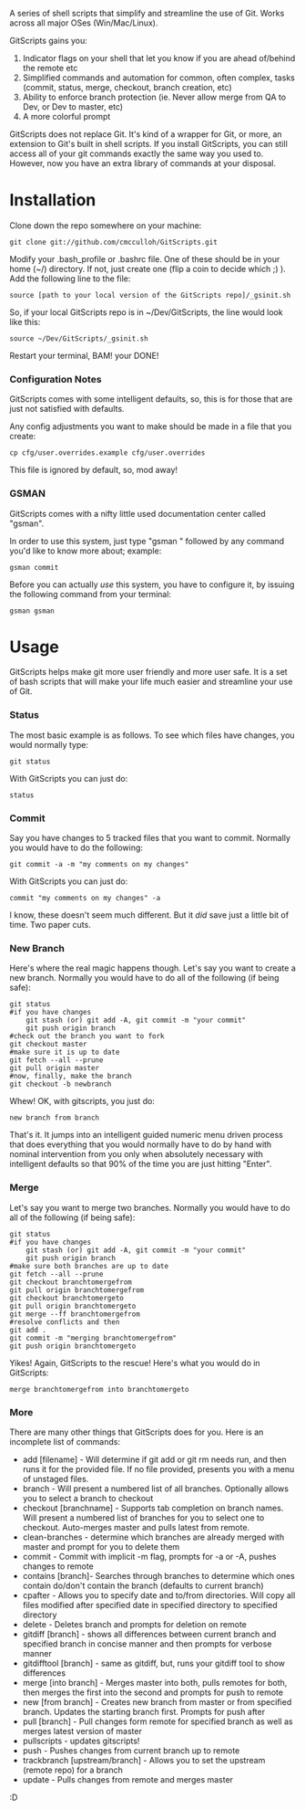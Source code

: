 A series of shell scripts that simplify and streamline the use of Git. Works across all major OSes (Win/Mac/Linux).

GitScripts gains you:

1. Indicator flags on your shell that let you know if you are ahead of/behind the remote etc
1. Simplified commands and automation for common, often complex, tasks (commit, status, merge, checkout, branch creation, etc)
1. Ability to enforce branch protection (ie. Never allow merge from QA to Dev, or Dev to master, etc)
1. A more colorful prompt

GitScripts does not replace Git. It's kind of a wrapper for Git, or more, an extension to Git's built in shell scripts. If you install GitScripts, you can still access all of your git commands exactly the same way you used to. However, now you have an extra library of commands at your disposal.

# Installation

Clone down the repo somewhere on your machine:

    git clone git://github.com/cmcculloh/GitScripts.git

Modify your .bash_profile or .bashrc file. One of these should be in your home (~/) directory. If not, just create one (flip a coin to decide which ;) ). Add the following line to the file:

	source [path to your local version of the GitScripts repo]/_gsinit.sh

So, if your local GitScripts repo is in ~/Dev/GitScripts, the line would look like this:

	source ~/Dev/GitScripts/_gsinit.sh

Restart your terminal, BAM! your DONE!


### Configuration Notes

GitScripts comes with some intelligent defaults, so, this is for those that are just not satisfied with defaults.

Any config adjustments you want to make should be made in a file that you create:

    cp cfg/user.overrides.example cfg/user.overrides

This file is ignored by default, so, mod away!



### GSMAN

GitScripts comes with a nifty little used documentation center called "gsman".

In order to use this system, just type "gsman " followed by any command you'd like to know more about; example:

    gsman commit

Before you can actually *use* this system, you have to configure it, by issuing the following command from your terminal:

    gsman gsman



# Usage

GitScripts helps make git more user friendly and more user safe. It is a set of bash scripts that will make your life much easier and streamline your use of Git.


### Status

The most basic example is as follows. To see which files have changes, you would normally type:

    git status

With GitScripts you can just do:

	status


### Commit

Say you have changes to 5 tracked files that you want to commit. Normally you would have to do the following:

	git commit -a -m "my comments on my changes"

With GitScripts you can just do:

	commit "my comments on my changes" -a


I know, these doesn't seem much different. But it *did* save just a little bit of time. Two paper cuts.


### New Branch

Here's where the real magic happens though. Let's say you want to create a new branch. Normally you would have to do all of the following (if being safe):

	git status
	#if you have changes
	    git stash (or) git add -A, git commit -m "your commit"
	    git push origin branch
	#check out the branch you want to fork
	git checkout master
	#make sure it is up to date
	git fetch --all --prune
	git pull origin master
	#now, finally, make the branch
	git checkout -b newbranch


Whew! OK, with gitscripts, you just do:

	new branch from branch


That's it. It jumps into an intelligent guided numeric menu driven process that does everything that you would normally have to do by hand with nominal intervention from you only when absolutely necessary with intelligent defaults so that 90% of the time you are just hitting "Enter".


### Merge

Let's say you want to merge two branches. Normally you would have to do all of the following (if being safe):

	git status
	#if you have changes
	    git stash (or) git add -A, git commit -m "your commit"
	    git push origin branch
	#make sure both branches are up to date
	git fetch --all --prune
	git checkout branchtomergefrom
	git pull origin branchtomergefrom
	git checkout branchtomergeto
	git pull origin branchtomergeto
	git merge --ff branchtomergefrom
	#resolve conflicts and then
	git add .
	git commit -m "merging branchtomergefrom"
	git push origin branchtomergeto

Yikes! Again, GitScripts to the rescue! Here's what you would do in GitScripts:

	merge branchtomergefrom into branchtomergeto


### More

There are many other things that GitScripts does for you. Here is an incomplete list of commands:

* add [filename] - Will determine if git add or git rm needs run, and then runs it for the provided file. If no file provided, presents you with a menu of unstaged files.
* branch - Will present a numbered list of all branches. Optionally allows you to select a branch to checkout
* checkout [branchname] - Supports tab completion on branch names. Will present a numbered list of branches for you to select one to checkout. Auto-merges master and pulls latest from remote.
* clean-branches - determine which branches are already merged with master and prompt for you to delete them
* commit - Commit with implicit -m flag, prompts for -a or -A, pushes changes to remote
* contains [branch]- Searches through branches to determine which ones contain do/don't contain the branch (defaults to current branch)
* cpafter - Allows you to specify date and to/from directories. Will copy all files modified after specified date in specified directory to specified directory
* delete <branch> - Deletes branch and prompts for deletion on remote
* gitdiff [branch] - shows all differences between current branch and specified branch in concise manner and then prompts for verbose manner
* gitdifftool [branch] - same as gitdiff, but, runs your gitdiff tool to show differences
* merge <branch> [into branch] - Merges master into both, pulls remotes for both, then merges the first into the second and prompts for push to remote
* new <branch> [from branch] - Creates new branch from master or from specified branch. Updates the starting branch first. Prompts for push after
* pull [branch] - Pull changes form remote for specified branch as well as merges latest version of master
* pullscripts - updates gitscripts!
* push - Pushes changes from current branch up to remote
* trackbranch <branch> [upstream/branch] - Allows you to set the upstream (remote repo) for a branch
* update - Pulls changes from remote and merges master

:D


